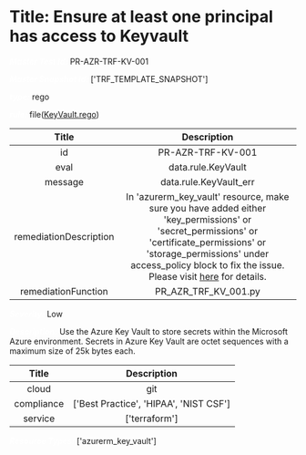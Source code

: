 



# Title: Ensure at least one principal has access to Keyvault


***<font color="white">Master Test Id:</font>*** PR-AZR-TRF-KV-001

***<font color="white">Master Snapshot Id:</font>*** ['TRF_TEMPLATE_SNAPSHOT']

***<font color="white">type:</font>*** rego

***<font color="white">rule:</font>*** file([KeyVault.rego])  
  
  
  
  

|Title|Description|
| :---: | :---: |
|id|PR-AZR-TRF-KV-001|
|eval|data.rule.KeyVault|
|message|data.rule.KeyVault_err|
|remediationDescription|In 'azurerm_key_vault' resource, make sure you have added either 'key_permissions' or 'secret_permissions' or 'certificate_permissions' or 'storage_permissions' under access_policy block to fix the issue. Please visit <a href='https://registry.terraform.io/providers/hashicorp/azurerm/latest/docs/resources/key_vault#access_policy' target='_blank'>here</a> for details.|
|remediationFunction|PR_AZR_TRF_KV_001.py|


***<font color="white">Severity:</font>*** Low

***<font color="white">Description:</font>*** Use the Azure Key Vault to store secrets within the Microsoft Azure environment. Secrets in Azure Key Vault are octet sequences with a maximum size of 25k bytes each.  
  
  

|Title|Description|
| :---: | :---: |
|cloud|git|
|compliance|['Best Practice', 'HIPAA', 'NIST CSF']|
|service|['terraform']|


***<font color="white">Resource Types:</font>*** ['azurerm_key_vault']


[KeyVault.rego]: https://github.com/prancer-io/prancer-compliance-test/tree/master/azure/terraform/KeyVault.rego
